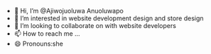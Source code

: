 - 👋 Hi, I’m @Ajiwojuoluwa Anuoluwapo
- 👀 I’m interested in website development design and store design
- 💞️ I’m looking to collaborate on with website developers
- 📫 How to reach me ...
- 😄 Pronouns:she

<!---
Ajiwojuoluwa/Ajiwojuoluwa is a ✨ special ✨ repository because its `README.md` (this file) appears on your GitHub profile.
You can click the Preview link to take a look at your changes.
--->
